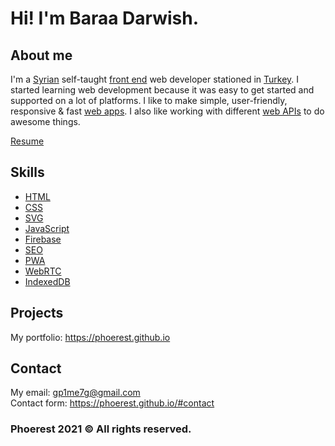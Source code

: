 
# Hi! I'm Baraa Darwish.

## About me

I'm a [Syrian](https://www.google.com/maps?q=Syria) self-taught [front end](https://developer.mozilla.org/en-US/docs/Learn/Front-end_web_developer) web developer stationed in [Turkey](https://www.google.com/maps?q=Turkey). I started learning web development because it was easy to get started and supported on a lot of platforms. I like to make simple, user-friendly, responsive & fast [web apps](https://simple.wikipedia.org/wiki/Web_application). I also like working with different [web APIs](https://developer.mozilla.org/en-US/docs/Web/API) to do awesome things.

[Resume](https://phoerest.github.io/phoerest_resume.pdf)

## Skills

*   [HTML](https://developer.mozilla.org/en-US/docs/Web/HTML)
*   [CSS](https://developer.mozilla.org/en-US/docs/Web/CSS)
*   [SVG](https://developer.mozilla.org/en-US/docs/Web/SVG)
*   [JavaScript](https://developer.mozilla.org/en-US/docs/Web/JavaScript)
*   [Firebase](https://firebase.google.com/)
*   [SEO](https://simple.wikipedia.org/wiki/Search_engine_optimization)
*   [PWA](https://developer.mozilla.org/en-US/docs/Web/Progressive_web_apps)
*   [WebRTC](https://webrtc.org/)
*   [IndexedDB](https://developer.mozilla.org/en-US/docs/Web/API/IndexedDB_API)

## Projects

My portfolio: https://phoerest.github.io

## Contact

My email: [gp1me7g@gmail.com](mailto:gp1me7g@gmail.com)  
Contact form: https://phoerest.github.io/#contact

### Phoerest 2021 © All rights reserved.
